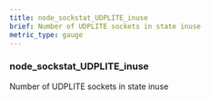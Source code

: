 ```yaml
---
title: node_sockstat_UDPLITE_inuse
brief: Number of UDPLITE sockets in state inuse
metric_type: gauge
---
```

### node_sockstat_UDPLITE_inuse

Number of UDPLITE sockets in state inuse